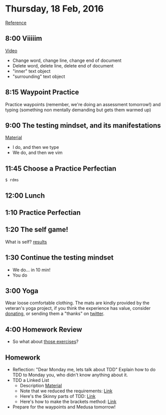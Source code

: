 Thursday, 18 Feb, 2016
======================

[Reference](https://github.com/CodePlatoon/curriculum#week-3)

8:00 Viiiiim
------------

[Video](https://vimeo.com/155830356)

* Change word, change line, change end of document
* Delete word, delete line, delete end of document
* "inner" text object
* "surrounding" text object


8:15 Waypoint Practice
----------------------

Practice waypoints (remember, we're doing an assessment tomorrow!)
and typing (something non mentally demanding
but gets them warmed up)


9:00 The testing mindset, and its manifestations
------------------------------------------------

[Material](https://github.com/JoshCheek/how-to-test#the-process)

* I do, and then we type
* We do, and then we vim


11:45 Choose a Practice Perfectian
----------------------------------

```
$ rdms
```


12:00 Lunch
-----------


1:10 Practice Perfectian
------------------------


1:20 The self game!
-------------------

What is self? [results](https://gist.github.com/JoshCheek/29a4cc47fb116b8683e3)


1:30 Continue the testing mindset
---------------------------------

* We do... in 10 min!
* You do


3:00 Yoga
---------

Wear loose comfortable clothing.
The mats are kindly provided by the veteran's yoga project,
if you think the experience has value, consider [donating](http://www.veteransyogaproject.org/donate.html),
or sending them a "thanks" on [twitter](https://twitter.com/veteransyoga).


4:00 Homework Review
--------------------

* So what about [those exercises](https://github.com/jwworth/code-platoon-workshop/tree/master/exercises)?


Homework
--------

* Reflection: "Dear Monday me, lets talk about TDD"
  Explain how to do TDD to Monday you, who didn't know anything about it.
* TDD a Linked List
  * Description [Material](https://github.com/CodePlatoon/curriculum/blob/00d21eee2f59ddca82724e3964df847e17d812ab/phase1/linked_list_tdd.md)
  * Note that we reduced the requirements: [Link](https://gist.github.com/JoshCheek/6722e88c8eba69547bb5#file-new_requirements-rb)
  * Here's the Skinny parts of TDD: [Link](https://gist.github.com/JoshCheek/6722e88c8eba69547bb5#file-skinny_parts_of_tdd-md)
  * Here's how to make the brackets method: [Link](https://gist.github.com/JoshCheek/6722e88c8eba69547bb5#file-defining_the_brackets_method-rb)
* Prepare for the waypoints and Medusa tomorrow!
